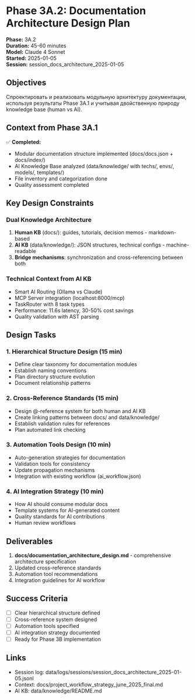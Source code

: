# Phase 3A.2: Documentation Architecture Design Plan

**Phase:** 3A.2  
**Duration:** 45-60 minutes  
**Model:** Claude 4 Sonnet  
**Started:** 2025-01-05  
**Session:** session_docs_architecture_2025-01-05  

## Objectives

Спроектировать и реализовать модульную архитектуру документации, используя результаты Phase 3A.1 и учитывая двойственную природу knowledge base (human vs AI).

## Context from Phase 3A.1

✅ **Completed:**
- Modular documentation structure implemented (docs/docs.json + docs/index/)
- AI Knowledge Base analyzed (data/knowledge/ with techs/, envs/, models/, templates/)
- File inventory and categorization done
- Quality assessment completed

## Key Design Constraints

### Dual Knowledge Architecture
1. **Human KB** (docs/): guides, tutorials, decision memos - markdown-based
2. **AI KB** (data/knowledge/): JSON structures, technical configs - machine-readable
3. **Bridge mechanisms**: synchronization and cross-referencing between both

### Technical Context from AI KB
- Smart AI Routing (Ollama vs Claude)
- MCP Server integration (localhost:8000/mcp)
- TaskRouter with 8 task types
- Performance: 11.6s latency, 30-50% cost savings
- Quality validation with AST parsing

## Design Tasks

### 1. Hierarchical Structure Design (15 min)
- Define clear taxonomy for documentation modules
- Establish naming conventions
- Plan directory structure evolution
- Document relationship patterns

### 2. Cross-Reference Standards (15 min)
- Design @-reference system for both human and AI KB
- Create linking patterns between docs/ and data/knowledge/
- Establish validation rules for references
- Plan automated link checking

### 3. Automation Tools Design (10 min)
- Auto-generation strategies for documentation
- Validation tools for consistency
- Update propagation mechanisms
- Integration with existing workflow (ai_workflow.json)

### 4. AI Integration Strategy (10 min)
- How AI should consume modular docs
- Template systems for AI-generated content
- Quality standards for AI contributions
- Human review workflows

## Deliverables

1. **docs/documentation_architecture_design.md** - comprehensive architecture specification
2. Updated cross-reference standards
3. Automation tool recommendations
4. Integration guidelines for AI workflow

## Success Criteria

- [ ] Clear hierarchical structure defined
- [ ] Cross-reference system designed
- [ ] Automation tools specified
- [ ] AI integration strategy documented
- [ ] Ready for Phase 3B implementation

## Links
- Session log: data/logs/sessions/session_docs_architecture_2025-01-05.jsonl
- Context: docs/project_workflow_strategy_june_2025_final.md
- AI KB: data/knowledge/README.md 